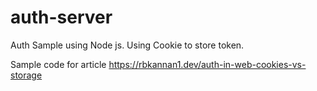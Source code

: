 # auth-server
Auth Sample using Node js. Using Cookie to store token.

Sample code for article https://rbkannan1.dev/auth-in-web-cookies-vs-storage
